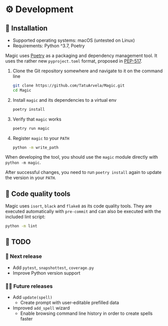 # ⚙️ Development

## 🐍 Installation

* Supported operating systems: macOS (untested on Linux)
* Requirements: Python ^3.7, Poetry

Magic uses [Poetry](https://python-poetry.org/) as a packaging and dependency management tool. It uses the rather
new `pyproject.toml` format, proposed in [PEP-517](https://www.python.org/dev/peps/pep-0517/).

1. Clone the Git repository somewhere and navigate to it on the command line

   ```bash
   git clone https://github.com/TatuArvela/Magic.git
   cd Magic
   ```

2. Install `magic` and its dependencies to a virtual env

   ```bash
   poetry install
   ```

3. Verify that `magic` works

   ```bash
   poetry run magic
   ```

4. Register `magic` to your `PATH`

    ```bash
    python -m write_path
    ```

When developing the tool, you should use the `magic` module directly
with `python -m magic`.

After successful changes, you need to run `poetry install` again to update the
version in your `PATH`.

## 💎 Code quality tools

Magic uses `isort`, `black` and `flake8` as its code quality tools. They are
executed automatically with `pre-commit` and can also be executed with the
included lint script:

```bash
python -m lint
```

## 📜 TODO

### 👷 Next release
* Add `pytest`, `snapshottest`, `coverage.py`
* Improve Python version support
  
### 🧑‍🚀 Future releases
* Add `update(spell)`
  * Create prompt with user-editable prefilled data
* Improved `add_spell` wizard
  * Enable browsing command line history in order to create spells faster
